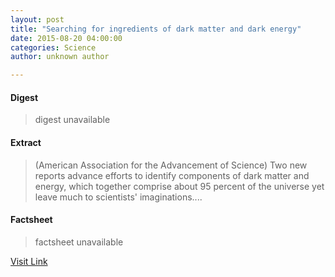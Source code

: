 ```yaml
---
layout: post
title: "Searching for ingredients of dark matter and dark energy"
date: 2015-08-20 04:00:00
categories: Science
author: unknown author

---
```



#### Digest
>digest unavailable

#### Extract
>(American Association for the Advancement of Science) Two new reports advance efforts to identify components of dark matter and energy, which together comprise about 95 percent of the universe yet leave much to scientists' imaginations....

#### Factsheet
>factsheet unavailable

[Visit Link](http://www.eurekalert.org/pub_releases/2015-08/aaft-sfi081715.php)


